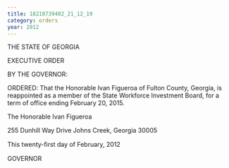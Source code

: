 ```yaml
---
title: 18210739402_21_12_19
category: orders
year: 2012
---
```

 

THE STATE OF GEORGIA

EXECUTIVE ORDER

BY THE GOVERNOR:

ORDERED: That the Honorable Ivan Figueroa of Fulton County, Georgia, is
reappointed as a member of the State Workforce Investment Board,
for a term of office ending February 20, 2015.

The Honorable Ivan Figueroa

255 Dunhill Way Drive
Johns Creek, Georgia 30005

This twenty-ﬁrst day of February, 2012

   
     

GOVERNOR


